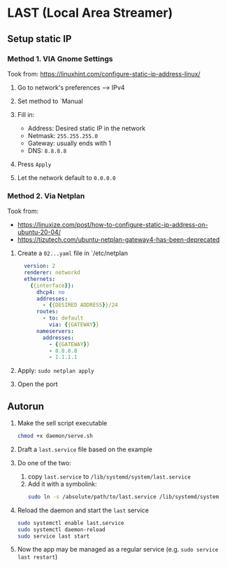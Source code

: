 # LAST (Local Area Streamer)

## Setup static IP

### Method 1. VIA Gnome Settings

Took from: https://linuxhint.com/configure-static-ip-address-linux/

1. Go to network's preferences --> IPv4

1. Set method to `Manual

1. Fill in:

   - Address: Desired static IP in the network
   - Netmask: `255.255.255.0`
   - Gateway: usually ends with 1
   - DNS: `8.8.8.8`

1. Press `Apply`

1. Let the network default to `0.0.0.0`

### Method 2. Via Netplan

Took from:

- https://linuxize.com/post/how-to-configure-static-ip-address-on-ubuntu-20-04/
- https://tizutech.com/ubuntu-netplan-gateway4-has-been-deprecated

1. Create a `02...yaml` file in `/etc/netplan

   ```yml
     version: 2
     renderer: networkd
     ethernets:
       {{interface}}:
         dhcp4: no
         addresses:
           - {{DESIRED ADDRESS}}/24
         routes:
           - to: default
             via: {{GATEWAY}}
         nameservers:
           addresses:
             - {{GATEWAY}}
             - 8.8.8.8
             - 1.1.1.1
   ```

1. Apply: `sudo netplan apply`

1. Open the port

## Autorun

1. Make the sell script executable

   ```bash
   chmod +x daemon/serve.sh
   ```

1. Draft a `last.service` file based on the example

1. Do one of the two:

   1. copy `last.service` to `/lib/systemd/system/last.service`
   1. Add it with a symbolink:
      ```bash
      sudo ln -s /absolute/path/to/last.service /lib/systemd/system
      ```

1. Reload the daemon and start the `last` service

   ```bash
   sudo systemctl enable last.service
   sudo systemctl daemon-reload
   sudo service last start
   ```

1. Now the app may be managed as a regular service (e.g. `sudo service last restart`)
